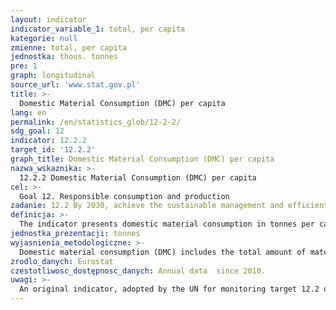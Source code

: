 ```yaml
---
layout: indicator
indicator_variable_1: total, per capita
kategorie: null
zmienne: total, per capita
jednostka: thous. tonnes
pre: 1
graph: longitudinal
source_url: 'www.stat.gov.pl'
title: >-
  Domestic Material Consumption (DMC) per capita
lang: en
permalink: /en/statistics_glob/12-2-2/
sdg_goal: 12
indicator: 12.2.2
target_id: '12.2.2'
graph_title: Domestic Material Consumption (DMC) per capita
nazwa_wskaznika: >-
  12.2.2 Domestic Material Consumption (DMC) per capita
cel: >-
  Goal 12. Responsible consumption and production
zadanie: 12.2 By 2030, achieve the sustainable management and efficient use of natural resources
definicja: >-
  The indicator presents domestic material consumption in tonnes per capita
jednostka_prezentacji: tonnes
wyjasnienia_metodologiczne: >-
  Domestic material consumption (DMC) includes the total amount of materials directly used in economic processes for the needs of the economy. It is the sum of raw materials extracted from the domestic territory of the total economy, plus all physical imports minus all physical exports.Domestic material consumption indicator (DMC) is based on Economy-wide Material Flow Accounts (EW-MFA), i.e., consistent statements of the total cost of materials included in national economies, changes in materials inventory levels in the economy and material inflows to other economies or to the environment.Data in EW-MFA tables, in units of mass, are created for the following components: Biomass and biomass products. Metal ores and concentrates, raw and processed. Non-metallic minerals, raw and processed. Fossil energy materials/energy carriers, raw and processed. Other products. Waste imported for final processing and removal
zrodlo_danych: Eurostat
czestotliwosc_dostępnosc_danych: Annual data  since 2010.
uwagi: >-
  An original indicator, adopted by the UN for monitoring target 12.2 of the 2030 Agenda is 12.2.2 Domestic material consumption, domestic material consumption per capita, and domestic material consumption per GDP.
---
```

